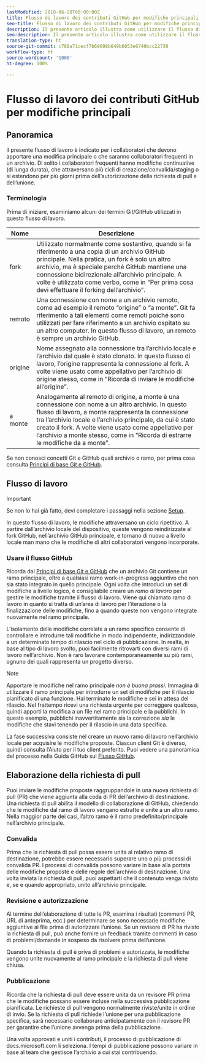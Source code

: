 ```yaml
---
lastModified: 2018-06-28T00:00:00Z
title: Flusso di lavoro dei contributi GitHub per modifiche principali
seo-title: Flusso di lavoro dei contributi GitHub per modifiche principali alla documentazione di Adobe
description: Il presente articolo illustra come utilizzare il flusso di lavoro “principale” per collaboratori per apportare contributi alla documentazione di Adobe.
seo-description: Il presente articolo illustra come utilizzare il flusso di lavoro “principale” per collaboratori per apportare contributi alla documentazione di Adobe.
translation-type: ht
source-git-commit: c788a71cecf7b69698b649b6053e6740bcc22730
workflow-type: ht
source-wordcount: '1006'
ht-degree: 100%

---
```



# Flusso di lavoro dei contributi GitHub per modifiche principali

<!--
>[!IMPORTANT]
>All repositories that publish to docs.adobe.com have adopted the [Adobe Open Source Code of Conduct](../../code-of-conduct.md) or the [.NET Foundation Code of Conduct](https://dotnetfoundation.org/code-of-conduct). For more information, see the [Contributing](../../contributing.md) article.
>
> Minor corrections or clarifications to documentation and code examples in public repositories are covered by the [Adobe Documentation Terms of Use](https://www.adobe.com/legal/terms.html). New or significant changes generate a comment in the pull request, asking you to submit an online Contribution License Agreement (CLA) if you are not an employee of Adobe. We need you to complete the online form before we can review or accept your pull request.
--->

## Panoramica

Il presente flusso di lavoro è indicato per i collaboratori che devono apportare una modifica principale o che saranno collaboratori frequenti in un archivio. Di solito i collaboratori frequenti hanno modifiche continuative (di lunga durata), che attraversano più cicli di creazione/convalida/staging o si estendono per più giorni prima dell’autorizzazione della richiesta di pull e dell’unione.

### Terminologia

Prima di iniziare, esaminiamo alcuni dei termini Git/GitHub utilizzati in questo flusso di lavoro.

| Nome | Descrizione |
|-----------|-------------|
| fork | Utilizzato normalmente come sostantivo, quando si fa riferimento a una copia di un archivio GitHub principale. Nella pratica, un fork è solo un altro archivio, ma è speciale perché GitHub mantiene una connessione bidirezionale all’archivio principale. A volte è utilizzato come verbo, come in “Per prima cosa devi effettuare il forking dell’archivio”. |
| remoto | Una connessione con nome a un archivio remoto, come ad esempio il remoto “origine” o “a monte”. Git fa riferimento a tali elementi come remoti poiché sono utilizzati per fare riferimento a un archivio ospitato su un altro computer. In questo flusso di lavoro, un remoto è sempre un archivio GitHub. |
| origine | Nome assegnato alla connessione tra l’archivio locale e l’archivio dal quale è stato clonato. In questo flusso di lavoro, l’origine rappresenta la connessione al fork. A volte viene usato come appellativo per l’archivio di origine stesso, come in “Ricorda di inviare le modifiche all’origine”. |
| a monte | Analogamente al remoto di origine, a monte è una connessione con nome a un altro archivio. In questo flusso di lavoro, a monte rappresenta la connessione tra l’archivio locale e l’archivio principale, da cui è stato creato il fork. A volte viene usato come appellativo per l’archivio a monte stesso, come in “Ricorda di estrarre le modifiche da a monte”. |

Se non conosci concetti Git e GitHub quali archivio o ramo, per prima cosa consulta [Principi di base Git e GitHub](git-fundamentals.md).

## Flusso di lavoro

>[!IMPORTANT]
> Se non lo hai già fatto, devi completare i passaggi nella sezione [Setup](github-signup.md).

In questo flusso di lavoro, le modifiche attraversano un ciclo ripetitivo. A partire dall’archivio locale del dispositivo, queste vengono reindirizzate al fork GitHub, nell’archivio GitHub principale, e tornano di nuovo a livello locale man mano che le modifiche di altri collaboratori vengono incorporate.

### Usare il flusso GitHub

Ricorda dai [Principi di base Git e GitHub](git-fundamentals.md) che un archivio Git contiene un ramo principale, oltre a qualsiasi ramo work-in-progress aggiuntivo che non sia stato integrato in quello principale. Ogni volta che introduci un set di modifiche a livello logico, è consigliabile creare un *ramo di lavoro* per gestire le modifiche tramite il flusso di lavoro. Viene qui chiamato ramo di lavoro in quanto si tratta di un’area di lavoro per l’iterazione o la finalizzazione delle modifiche, fino a quando queste non vengono integrate nuovamente nel ramo principale.

L’isolamento delle modifiche correlate a un ramo specifico consente di controllare e introdurre tali modifiche in modo indipendente, indirizzandole a un determinato tempo di rilascio nel ciclo di pubblicazione. In realtà, in base al tipo di lavoro svolto, puoi facilmente ritrovarti con diversi rami di lavoro nell’archivio. Non è raro lavorare contemporaneamente su più rami, ognuno dei quali rappresenta un progetto diverso.

>[!NOTE]
>
>Apportare le modifiche nel ramo principale *non è buona prassi*. Immagina di utilizzare il ramo principale per introdurre un set di modifiche per il rilascio pianificato di una funzione. Hai terminato le modifiche e sei in attesa del rilascio. Nel frattempo ricevi una richiesta urgente per correggere qualcosa, quindi apporti la modifica a un file nel ramo principale e la pubblichi. In questo esempio, pubblichi inavvertitamente sia la correzione *sia* le modifiche che stavi tenendo per il rilascio in una data specifica.

La fase successiva consiste nel creare un nuovo ramo di lavoro nell’archivio locale per acquisire le modifiche proposte. Ciascun client Git è diverso, quindi consulta l’Aiuto per il tuo client preferito. Puoi vedere una panoramica del processo nella Guida GitHub sul [Flusso GitHub](https://guides.github.com/introduction/flow/).

## Elaborazione della richiesta di pull

Puoi inviare le modifiche proposte raggruppandole in una nuova richiesta di pull (PR) che viene aggiunta alla coda di PR dell’archivio di destinazione. Una richiesta di pull abilita il modello di collaborazione di GitHub, chiedendo che le modifiche dal ramo di lavoro vengano estratte e unite a un altro ramo. Nella maggior parte dei casi, l’altro ramo è il ramo predefinito/principale nell’archivio principale.

### Convalida

Prima che la richiesta di pull possa essere unita al relativo ramo di destinazione, potrebbe essere necessario superare uno o più processi di convalida PR. I processi di convalida possono variare in base alla portata delle modifiche proposte e delle regole dell’archivio di destinazione. Una volta inviata la richiesta di pull, puoi aspettarti che il contenuto venga rivisto e, se e quando appropriato, unito all’archivio principale.

### Revisione e autorizzazione

Al termine dell’elaborazione di tutte le PR, esamina i risultati (commenti PR, URL di anteprima, ecc.) per determinare se sono necessarie modifiche aggiuntive ai file prima di autorizzare l’unione. Se un revisore di PR ha rivisto la richiesta di pull, può anche fornire un feedback tramite commenti in caso di problemi/domande in sospeso da risolvere prima dell’unione.

Quando la richiesta di pull è priva di problemi e autorizzata, le modifiche vengono unite nuovamente al ramo principale e la richiesta di pull viene chiusa.

### Pubblicazione

Ricorda che la richiesta di pull deve essere unita da un revisore PR prima che le modifiche possano essere incluse nella successiva pubblicazione pianificata. Le richieste di pull vengono normalmente riviste/unite in ordine di invio. Se la richiesta di pull richiede l’unione per una pubblicazione specifica, sarà necessario collaborare anticipatamente con il revisore PR per garantire che l’unione avvenga prima della pubblicazione.

Una volta approvati e uniti i contributi, il processo di pubblicazione di docs.microsoft.com li seleziona. I tempi di pubblicazione possono variare in base al team che gestisce l’archivio a cui stai contribuendo.
